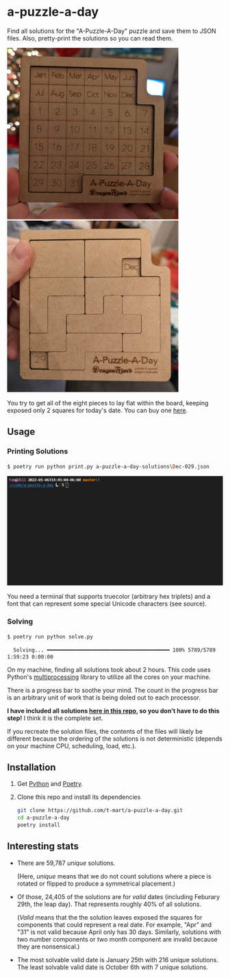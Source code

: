 # a-puzzle-a-day

Find all solutions for the "A-Puzzle-A-Day" puzzle and save them to JSON files. Also, pretty-print
the solutions so you can read them.

![the board, unsolved](docs/unsolved.jpg)
![a solution](docs/solve.jpg)

You try to get all of the eight pieces to lay flat within the board, keeping exposed only 2 squares
for today's date. You can buy one [here](https://www.dragonfjord.com/product/a-puzzle-a-day/).

## Usage

### Printing Solutions

```sh
$ poetry run python print.py a-puzzle-a-day-solutions\Dec-029.json
```

![printing solutions](docs/printing-solutions.gif)

You need a terminal that supports truecolor (arbitrary hex triplets) and a font that can
represent some special Unicode characters (see source).

### Solving

```sh
$ poetry run python solve.py
```

```text
  Solving... ━━━━━━━━━━━━━━━━━━━━━━━━━━━━━━━━━━━━━━━━ 100% 5789/5789 1:59:23 0:00:00
```

On my machine, finding all solutions took about 2 hours. This code uses Python's
[multiprocessing](https://docs.python.org/3/library/multiprocessing.html) library to utilize all the
cores on your machine.

There is a progress bar to soothe your mind. The count in the progress bar is an arbitrary unit
of work that is being doled out to each processor.

**I have included all solutions [here in this repo](a-puzzle-a-day-solutions/), so you don't have
to do this step!** I think it is the complete set.

If you recreate the solution files, the contents of the files will likely be different because
the ordering of the solutions is not deterministic (depends on your machine CPU, scheduling, load,
etc.).

## Installation

1. Get [Python](https://www.python.org/downloads/) and [Poetry](https://python-poetry.org/).

2. Clone this repo and install its dependencies

   ```sh
   git clone https://github.com/t-mart/a-puzzle-a-day.git
   cd a-puzzle-a-day
   poetry install
   ```

## Interesting stats

- There are 59,787 *unique* solutions.

  (Here, *unique* means that we do not count solutions where a piece is rotated or flipped to
  produce a symmetrical placement.)
- Of those, 24,405 of the solutions are for *valid* dates (including Feburary 29th, the leap day).
  That represents roughly 40% of all solutions.

  (*Valid* means that the the solution leaves exposed the squares for components that could
  represent a real date. For example, "Apr" and "31" is not valid because April only has 30 days.
  Similarly, solutions with two number components or two month component are invalid because they
  are nonsensical.)
- The most solvable valid date is January 25th with 216 unique solutions. The least solvable
  valid date is October 6th with 7 unique solutions.
  